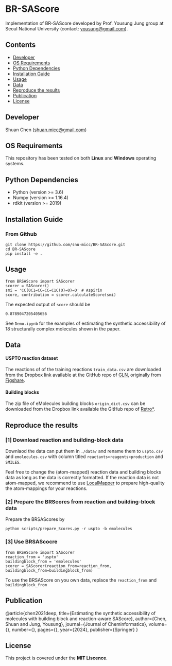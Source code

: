 # BR-SAScore
Implementation of BR-SAScore developed by Prof. Yousung Jung group at Seoul National University (contact: yousung@gmail.com).

## Contents
- [Developer](#developer)
- [OS Requirements](#os-requirements)
- [Python Dependencies](#python-dependencies)
- [Installation Guide](#installation-guide)
- [Usage](#usage)
- [Data](#data)
- [Reproduce the results](#reproduce-the-results)
- [Publication](#publication)
- [License](#license)

## Developer
Shuan Chen (shuan.micc@gmail.com)<br>

## OS Requirements
This repository has been tested on both **Linux** and **Windows** operating systems.

## Python Dependencies
* Python (version >= 3.6)
* Numpy (version >= 1.16.4)
* rdkit (version >= 2019)

## Installation Guide
### From Github
```
git clone https://github.com/snu-micc/BR-SAScore.git
cd BR-SAScore
pip install -e .
```

## Usage
```
from BRSAScore import SAScorer
scorer = SAScorer()
smi = 'CC(OC1=CC=CC=C1C(O)=O)=O' # Aspirin
score, contribution = scorer.calculateScore(smi)
```
The expected output of `score` should be
```
0.8789047205405656
```
See `Demo.ipynb` for the examples of estimating the synthetic accessibility of 18 structurally complex molecules shown in the paper.


## Data
#### USPTO reaction dataset
The reactions of of the training reactions `train_data.csv` are downloaded from the Dropbox link available at the GitHub repo of [GLN](https://github.com/Hanjun-Dai/GLN), originally from [Figshare](https://doi.org/10.6084/m9.figshare.25046471.v1).

#### Building blocks
The zip file of eMolecules building blocks `origin_dict.csv` can be downloaded from the Dropbox link available the GitHub repo of [Retro*](https://github.com/binghong-ml/retro_star).

## Reproduce the results
### [1] Download reaction and building-block data
Downlaod the data can put them in `./data/` and rename them to `uspto.csv` and `emolecules.csv` with column titled `reactants>reagents>production` and `SMILES`.

Feel free to change the (atom-mapped) reaction data and building blocks data as long as the data is correctly formatted.
If the reaction data is not atom-mapped, we recommend to use [LocalMapper](https://github.com/snu-micc/LocalMapper/tree/main) to prepare high-quality the atom-mappings for your reactions.

### [2] Prepare the BRScores from reaction and building-block data
Prepare the BRSAScores by
```
python scripts/prepare_Scores.py -r uspto -b emolecules
```

### [3] Use BRSAScocre
```
from BRSAScore import SAScorer
reaction_from = 'uspto'
buildingblock_from = 'emolecules'
scorer = SAScorer(reaction_from=reaction_from, buildingblock_from=buildingblock_from)
```
To use the BRSAScore on you own data, replace the `reaction_from` and `buildingblock_from`

## Publication
@article{chen2021deep,
  title={Estimating the synthetic accessibility of molecules with building block and reaction-aware SAScore},
  author={Chen, Shuan and Jung, Yousung},
  journal={Journal of Cheminformatics},
  volume={},
  number={},
  pages={},
  year={2024},
  publisher={Springer}
}

## License
This project is covered under the **MIT Liscence**.
